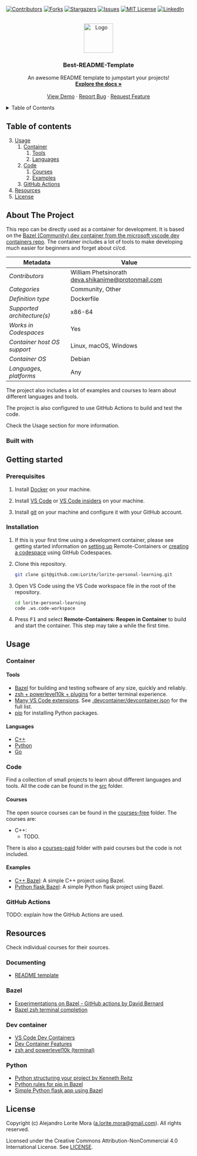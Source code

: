 
<!-- PROJECT SHIELDS -->
<!--
*** I'm using markdown "reference style" links for readability.
*** Reference links are enclosed in brackets [ ] instead of parentheses ( ).
*** See the bottom of this document for the declaration of the reference variables
*** for contributors-url, forks-url, etc. This is an optional, concise syntax you may use.
*** https://www.markdownguide.org/basic-syntax/#reference-style-links
-->
[![Contributors][contributors-shield]][contributors-url]
[![Forks][forks-shield]][forks-url]
[![Stargazers][stars-shield]][stars-url]
[![Issues][issues-shield]][issues-url]
[![MIT License][license-shield]][license-url]
[![LinkedIn][linkedin-shield]][linkedin-url]



<!-- PROJECT LOGO -->
<br />
<div align="center">
  <a href="https://github.com/Lorite/lorite-personal-learning">
    <img src="images/logo.png" alt="Logo" width="80" height="80">
  </a>

  <h3 align="center">Best-README-Template</h3>

  <p align="center">
    An awesome README template to jumpstart your projects!
    <br />
    <a href="https://github.com/Lorite/lorite-personal-learning"><strong>Explore the docs »</strong></a>
    <br />
    <br />
    <a href="https://github.com/Lorite/lorite-personal-learning">View Demo</a>
    ·
    <a href="https://github.com/Lorite/lorite-personal-learning/issues">Report Bug</a>
    ·
    <a href="https://github.com/Lorite/lorite-personal-learning/issues">Request Feature</a>
  </p>
</div>



<!-- TABLE OF CONTENTS -->
<details>
  <summary>Table of Contents</summary>
  <ol>
    <li>
      <a href="#summary">About The Project</a>
      <ul>
        <li><a href="#built-with">Built With</a></li>
      </ul>
    </li>
    <li>
      <a href="#getting-started">Getting Started</a>
      <ul>
        <li><a href="#prerequisites">Prerequisites</a></li>
        <li><a href="#installation">Installation</a></li>
      </ul>
    </li>
    <li><a href="#usage">Usage</a></li>
    <li><a href="#roadmap">Roadmap</a></li>
    <li><a href="#contributing">Contributing</a></li>
    <li><a href="#license">License</a></li>
    <li><a href="#contact">Contact</a></li>
    <li><a href="#acknowledgments">Acknowledgments</a></li>
  </ol>
</details>



## Table of contents

3. [Usage](#usage)
    1. [Container](#container)
        1. [Tools](#tools)
        2. [Languages](#languages)
    2. [Code](#code)
        1. [Courses](#courses)
        2. [Examples](#examples)
    3. [GitHub Actions](#github-actions)
4. [Resources](#resources)
5. [License](#license)

## About The Project

This repo can be directly used as a container for development. It is based on the [Bazel (Community) dev container from the microsoft vscode dev containers repo](https://github.com/microsoft/vscode-dev-containers/blob/main/containers/bazel/README.md). The container includes a lot of tools to make developing much easier for beginners and forget about ci/cd.

| Metadata                    | Value                                                |
| --------------------------- | ---------------------------------------------------- |
| *Contributors*              | William Phetsinorath <deva.shikanime@protonmail.com> |
| *Categories*                | Community, Other                                     |
| *Definition type*           | Dockerfile                                           |
| *Supported architecture(s)* | x86-64                                               |
| *Works in Codespaces*       | Yes                                                  |
| *Container host OS support* | Linux, macOS, Windows                                |
| *Container OS*              | Debian                                               |
| *Languages, platforms*      | Any                                                  |

The project also includes a lot of examples and courses to learn about different languages and tools.

The project is also configured to use GitHub Actions to build and test the code.

Check the Usage section for more information.

### Built with

## Getting started

### Prerequisites

1. Install [Docker](https://docs.docker.com/get-docker/) on your machine.

2. Install [VS Code](https://code.visualstudio.com/) or [VS Code insiders](https://code.visualstudio.com/insiders/) on your machine.

3. Install [git](https://git-scm.com/downloads) on your machine and configure it with your GitHub account.

### Installation

1. If this is your first time using a development container, please see getting started information on [setting up](https://aka.ms/vscode-remote/containers/getting-started) Remote-Containers or [creating a codespace](https://aka.ms/ghcs-open-codespace) using GitHub Codespaces.
 
2. Clone this repository.

    ```bash
    git clone git@github.com:Lorite/lorite-personal-learning.git
    ```

3. Open VS Code using the VS Code workspace file in the root of the repository.

    ```bash
    cd lorite-personal-learning
    code .ws.code-workspace
    ```

4. Press <kbd>F1</kbd> and select **Remote-Containers: Reopen in Container** to build and start the container. This step may take a while the first time.

## Usage

### Container

#### Tools

- [Bazel](https://bazel.build/) for building and testing software of any size, quickly and reliably.
- [zsh + powerlevel10k + plugins](https://www.zsh.org/) for a better terminal experience.
- [Many VS Code extensions](https://code.visualstudio.com/docs/editor/extension-gallery). See [.devcontainer/devcontainer.json](.devcontainer/devcontainer.json) for the full list.
- [pip](https://pypi.org/project/pip/) for installing Python packages.

#### Languages

- [C++](https://www.cplusplus.com/)
- [Python](https://www.python.org/)
- [Go](https://golang.org/)

### Code

Find a collection of small projects to learn about different languages and tools. All the code can be found in the [src](src) folder.

#### Courses

The open source courses can be found in the [courses-free](src/courses-free) folder. The courses are:
- C++:
    - TODO.

There is also a [courses-paid](src/courses-paid) folder with paid courses but the code is not included.

#### Examples

- [C++ Bazel](src/examples/bazel-test-project-cpp): A simple C++ project using Bazel.
- [Python flask Bazel](src/examples/bazel-test-project-python-flask/): A simple Python flask project using Bazel.

### GitHub Actions

TODO: explain how the GitHub Actions are used.

## Resources

Check individual courses for their sources.

### Documenting
- [README template](https://github.com/othneildrew/Best-README-Template)

### Bazel
- [Experimentations on Bazel - GitHub actions by David Bernard](https://dev.to/davidb31/experimentations-on-bazel-github-action-5639)
- [Bazel zsh terminal completion](https://bazel.build/install/completion)

### Dev container
- [VS Code Dev Containers](https://code.visualstudio.com/docs/devcontainers/containers)
- [Dev Container Features](https://containers.dev/implementors/features/)
- [zsh and powerlevel10k (terminal)](https://dev.to/abdfnx/oh-my-zsh-powerlevel10k-cool-terminal-1no0)

### Python
- [Python structuring your project by Kenneth Reitz](https://docs.python-guide.org/writing/structure/)
- [Python rules for pip in Bazel](https://github.com/bazelbuild/rules_python/blob/main/docs/pip.md)
- [Simple Python flask app using Bazel](https://earthly.dev/blog/build-and-deploy-pyapp-with-bazel/)


## License

Copyright (c) Alejandro Lorite Mora (a.lorite.mora@gmail.com). All rights reserved.

Licensed under the Creative Commons Attribution-NonCommercial 4.0 International License. See [LICENSE](https://creativecommons.org/licenses/by-nc/4.0/).


<!-- MARKDOWN LINKS & IMAGES -->
<!-- https://www.markdownguide.org/basic-syntax/#reference-style-links -->
[contributors-shield]: https://img.shields.io/github/contributors/Lorite/lorite-personal-learning.svg?style=for-the-badge
[contributors-url]: https://github.com/Lorite/lorite-personal-learning/graphs/contributors
[forks-shield]: https://img.shields.io/github/forks/Lorite/lorite-personal-learning.svg?style=for-the-badge
[forks-url]: https://github.com/Lorite/lorite-personal-learning/network/members
[stars-shield]: https://img.shields.io/github/stars/Lorite/lorite-personal-learning.svg?style=for-the-badge
[stars-url]: https://github.com/Lorite/lorite-personal-learning/stargazers
[issues-shield]: https://img.shields.io/github/issues/Lorite/lorite-personal-learning.svg?style=for-the-badge
[issues-url]: https://github.com/Lorite/lorite-personal-learning/issues
[license-shield]: https://img.shields.io/github/license/Lorite/lorite-personal-learning.svg?style=for-the-badge
[license-url]: https://github.com/Lorite/lorite-personal-learning/blob/master/LICENSE.txt
[linkedin-shield]: https://img.shields.io/badge/-LinkedIn-black.svg?style=for-the-badge&logo=linkedin&colorB=555
[linkedin-url]: https://linkedin.com/in/othneildrew
[product-screenshot]: images/screenshot.png
[Next.js]: https://img.shields.io/badge/next.js-000000?style=for-the-badge&logo=nextdotjs&logoColor=white
[Next-url]: https://nextjs.org/
[React.js]: https://img.shields.io/badge/React-20232A?style=for-the-badge&logo=react&logoColor=61DAFB
[React-url]: https://reactjs.org/
[Vue.js]: https://img.shields.io/badge/Vue.js-35495E?style=for-the-badge&logo=vuedotjs&logoColor=4FC08D
[Vue-url]: https://vuejs.org/
[Angular.io]: https://img.shields.io/badge/Angular-DD0031?style=for-the-badge&logo=angular&logoColor=white
[Angular-url]: https://angular.io/
[Svelte.dev]: https://img.shields.io/badge/Svelte-4A4A55?style=for-the-badge&logo=svelte&logoColor=FF3E00
[Svelte-url]: https://svelte.dev/
[Laravel.com]: https://img.shields.io/badge/Laravel-FF2D20?style=for-the-badge&logo=laravel&logoColor=white
[Laravel-url]: https://laravel.com
[Bootstrap.com]: https://img.shields.io/badge/Bootstrap-563D7C?style=for-the-badge&logo=bootstrap&logoColor=white
[Bootstrap-url]: https://getbootstrap.com
[JQuery.com]: https://img.shields.io/badge/jQuery-0769AD?style=for-the-badge&logo=jquery&logoColor=white
[JQuery-url]: https://jquery.com 